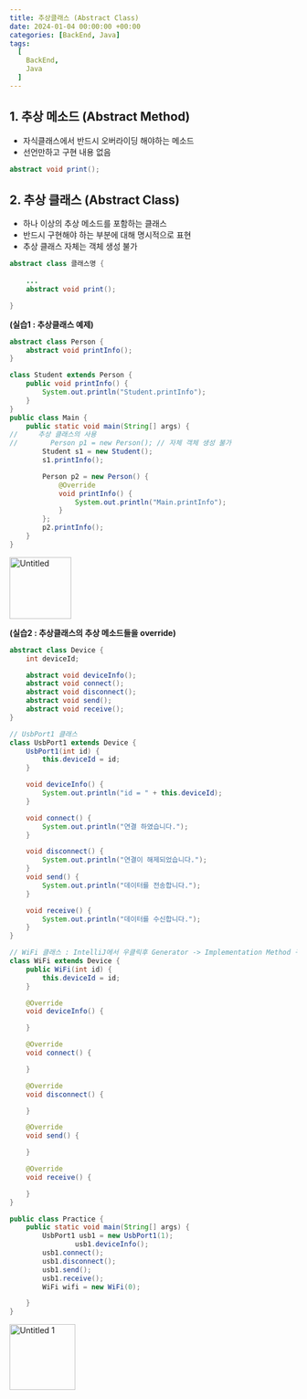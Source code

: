 ```yaml
---
title: 추상클래스 (Abstract Class)
date: 2024-01-04 00:00:00 +00:00
categories: [BackEnd, Java]
tags:
  [
    BackEnd,
    Java
  ]
---
```


## 1. 추상 메소드 (Abstract Method)

- 자식클래스에서 반드시 오버라이딩 해야하는 메소드
- 선언만하고 구현 내용 없음

```java
abstract void print();
```

## 2. 추상 클래스 (Abstract Class)

- 하나 이상의 추상 메소드를 포함하는 클래스
- 반드시 구현해야 하는 부분에 대해 명시적으로 표현
- 추상 클래스 자체는 객체 생성 불가

```java
abstract class 클래스명 {
	
	...
	abstract void print();

}
```

**(실습1 : 추상클래스 예제)**

```java
abstract class Person {
    abstract void printInfo();
}

class Student extends Person {
    public void printInfo() {
        System.out.println("Student.printInfo");
    }
}
public class Main {
    public static void main(String[] args) {
//     추상 클래스의 사용
//        Person p1 = new Person(); // 자체 객체 생성 불가
        Student s1 = new Student();
        s1.printInfo();

        Person p2 = new Person() {
            @Override
            void printInfo() {
                System.out.println("Main.printInfo");
            }
        };
        p2.printInfo();
    }
}
```

<img width="108" alt="Untitled" src="https://github.com/KimHyungkeun/KimHyungkeun.github.io/assets/12759500/b4cde35f-a9f1-4adf-8462-17220c4f79e2">


**(실습2 : 추상클래스의 추상 메소드들을 override)**

```java
abstract class Device {
    int deviceId;

    abstract void deviceInfo();
    abstract void connect();
    abstract void disconnect();
    abstract void send();
    abstract void receive();
}

// UsbPort1 클래스
class UsbPort1 extends Device {
    UsbPort1(int id) {
        this.deviceId = id;
    }

    void deviceInfo() {
        System.out.println("id = " + this.deviceId);
    }

    void connect() {
        System.out.println("연결 하였습니다.");
    }

    void disconnect() {
        System.out.println("연결이 해제되었습니다.");
    }
    void send() {
        System.out.println("데이터를 전송합니다.");
    }

    void receive() {
        System.out.println("데이터를 수신합니다.");
    }
}

// WiFi 클래스 : IntelliJ에서 우클릭후 Generator -> Implementation Method 구현
class WiFi extends Device {
    public WiFi(int id) {
        this.deviceId = id;
    }

    @Override
    void deviceInfo() {

    }

    @Override
    void connect() {

    }

    @Override
    void disconnect() {

    }

    @Override
    void send() {

    }

    @Override
    void receive() {

    }
}

public class Practice {
    public static void main(String[] args) {
        UsbPort1 usb1 = new UsbPort1(1);
				usb1.deviceInfo();
        usb1.connect();
        usb1.disconnect();
        usb1.send();
        usb1.receive();
        WiFi wifi = new WiFi(0);

    }
}
```

<img width="115" alt="Untitled 1" src="https://github.com/KimHyungkeun/KimHyungkeun.github.io/assets/12759500/bc5e1602-2f38-4e96-93b8-6b0a48ccccea">
